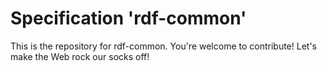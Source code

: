 
# Specification 'rdf-common'

This is the repository for rdf-common. You're welcome to contribute! Let's make the Web rock our socks
off!

